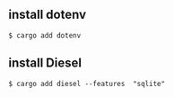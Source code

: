 ## install dotenv

```
$ cargo add dotenv
```

## install Diesel

```
$ cargo add diesel --features  "sqlite"
```
